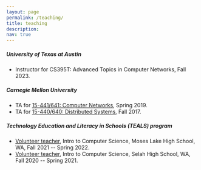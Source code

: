 ```yaml
---
layout: page
permalink: /teaching/
title: teaching
description: 
nav: true
---
```


##### University of Texas at Austin
* Instructor for CS395T: Advanced Topics in Computer Networks, Fall 2023.

##### Carnegie Mellon University
* TA for <a href="https://computer-networks.github.io/sp19/">15-441/641: Computer Networks</a>, Spring 2019.
* TA for <a href="http://www.cs.cmu.edu/~15-440/">15-440/640: Distributed Systems</a>, Fall 2017.

##### Technology Education and Literacy in Schools (TEALS) program
* <a href="https://www.microsoft.com/en-us/teals">Volunteer teacher</a>,
  Intro to Computer Science, Moses Lake High School, WA,  Fall 2021 -- Spring 2022.
* <a href="https://www.microsoft.com/en-us/teals">Volunteer teacher</a>,
  Intro to Computer Science, Selah High School, WA,  Fall 2020 -- Spring 2021.

